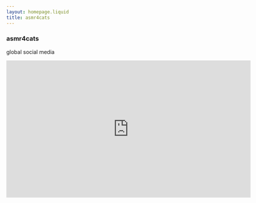 ```yaml
---
layout: homepage.liquid
title: asmr4cats
---
```


### asmr4cats
global social media
<br />
<p><iframe width="644" height="362" src="https://www.youtube.com/embed/kOJbIqqKNcI" title="YouTube video player" frameborder="0" allow="accelerometer; autoplay; clipboard-write; encrypted-media; gyroscope; picture-in-picture" allowfullscreen></iframe></p>
